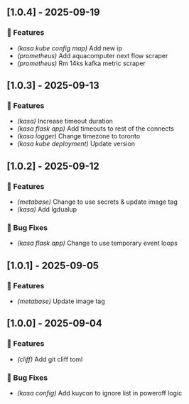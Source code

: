 ## [1.0.4] - 2025-09-19

### 🚀 Features

- *(kasa kube config map)* Add new ip
- *(prometheus)* Add aquacomputer next flow scraper
- *(prometheus)* Rm 14ks kafka metric scraper
## [1.0.3] - 2025-09-13

### 🚀 Features

- *(kasa)* Increase timeout duration
- *(kasa flask app)* Add timeouts to rest of the connects
- *(kasa logger)* Change timezone to toronto
- *(kasa kube deployment)* Update version
## [1.0.2] - 2025-09-12

### 🚀 Features

- *(metabase)* Change to use secrets & update image tag
- *(kasa)* Add lgdualup

### 🐛 Bug Fixes

- *(kasa flask app)* Change to use temporary event loops
## [1.0.1] - 2025-09-05

### 🚀 Features

- *(metabase)* Update image tag
## [1.0.0] - 2025-09-04

### 🚀 Features

- *(cliff)* Add git cliff toml

### 🐛 Bug Fixes

- *(kasa config)* Add kuycon to ignore list in poweroff logic
